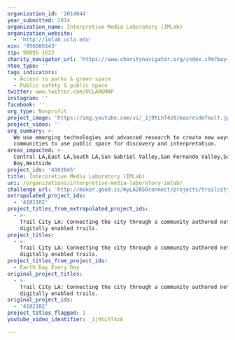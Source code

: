 ```yaml
---
organization_id: '2014044'
year_submitted: 2014
organization_name: Interpretive Media Laboratory (IMLab)
organization_website:
  - 'http://imlab.ucla.edu'
ein: '956006143'
zip: 90095-1622
charity_navigator_url: 'https://www.charitynavigator.org/index.cfm?bay=search.profile&ein=956006143'
ntee_type: ''
tags_indicators:
  - Access to parks & green space
  - Public safety & public space
twitter: www.twitter.com/UCLAREMAP
instagram: ''
facebook: ''
org_type: Nonprofit
project_image: 'https://img.youtube.com/vi/_1j9tLhT4z8/maxresdefault.jpg'
project_video: ''
org_summary: >-
  We use emerging technologies and advanced research to create new ways for
  communities to use public space for discovery and interpretation.
areas_impacted: >-
  Central LA,East LA,South LA,San Gabriel Valley,San Fernando Valley,South
  Bay,Westside
project_ids: '4102045'
title: Interpretive Media Laboratory (IMLab)
uri: /organizations/interpretive-media-laboratory-imlab/
challenge_url: 'http://maker.good.is/myLA2050connect/projects/trailcity.html'
extrapolated_project_ids:
  - '4102102'
project_titles_from_extrapolated_project_ids:
  - >-
    Trail City LA: Connecting the city through a community authored network of
    digitally enabled trails.
project_titles:
  - >-
    Trail City LA: Connecting the city through a community authored network of
    digitally enabled trails.
project_titles_from_project_ids:
  - Earth Day Every Day
original_project_titles:
  - >-
    Trail City LA: Connecting the city through a community authored network of
    digitally enabled trails.
original_project_ids:
  - '4102102'
project_titles_flagged: 1
youtube_video_identifier: _1j9tLhT4z8

---
```

